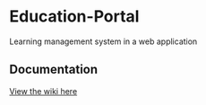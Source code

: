 # Education-Portal

Learning management system in a web application

## Documentation

[View the wiki here](https://github.com/coding-z/Education-Portal/wiki)
